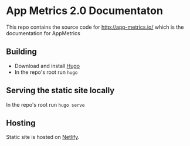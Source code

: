 # App Metrics 2.0 Documentaton
This repo contains the source code for http://app-metrics.io/ which is the documentation for AppMetrics

## Building

- Download and install [Hugo](https://gohugo.io/getting-started/installing/)
- In the repo's root run `hugo`

## Serving the static site locally

In the repo's root run `hugo serve`

## Hosting

Static site is hosted on [Netlify](https://www.netlify.com/).


